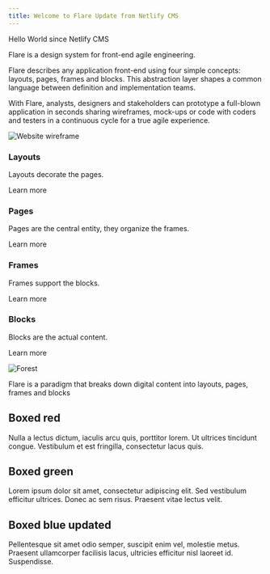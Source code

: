 ```yaml
---
title: Welcome to Flare Update from Netlify CMS
---
```

<!-- Hero -->

<!-- # Welcome to Flare -->

<columns number="2" number-s="1">

Hello World since Netlify CMS 

Flare is a design system for front-end agile engineering.

Flare describes any application front-end using four simple concepts: layouts, pages, frames and blocks. This abstraction layer shapes a common language between definition and implementation teams.

With Flare, analysts, designers and stakeholders can prototype a full-blown application in seconds sharing wireframes, mock-ups or code with coders and testers in a continuous cycle for a true agile experience.

<block>

![Website wireframe](./img/website.png)

</block>

</columns>

<!-- Components -->

<columns number="4" number-m="2" number-s="2">

<block>

### Layouts

Layouts decorate the pages.

Learn more

</block>

<block>

### Pages

Pages are the central entity, they organize the frames.

Learn more

</block>

<block>

### Frames

Frames support the blocks.

Learn more

</block>

<block>

### Blocks

Blocks are the actual content.

Learn more

</block>

</columns>

![Forest](./img/forest.jpg)

Flare is a paradigm that breaks down digital content into layouts, pages, frames and blocks

<columns number="3" number-s="1">

<block class="red-box">

## Boxed red

Nulla a lectus dictum, iaculis arcu quis, porttitor lorem. Ut ultrices tincidunt congue. Vestibulum et est fringilla, consectetur lacus quis.

</block>

<block class="green-box">

## Boxed green

Lorem ipsum dolor sit amet, consectetur adipiscing elit. Sed vestibulum efficitur ultrices. Donec ac sem risus. Praesent vitae lectus velit.

</block>

<block class="blue-box">

## Boxed blue updated

Pellentesque sit amet odio semper, suscipit enim vel, molestie metus. Praesent ullamcorper facilisis lacus, ultricies efficitur nisl laoreet id. Suspendisse.

</block>

</columns>